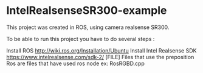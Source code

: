 # IntelRealsenseSR300-example

This project was created in ROS, using camera realsense SR300.

To be able to run this project you have to do several steps :

Install ROS http://wiki.ros.org/Installation/Ubuntu
Install Intel Realsense SDK https://www.intelrealsense.com/sdk-2/
[FILE] Files that use the preposition Ros are files that have used ros node ex: RosRGBD.cpp

